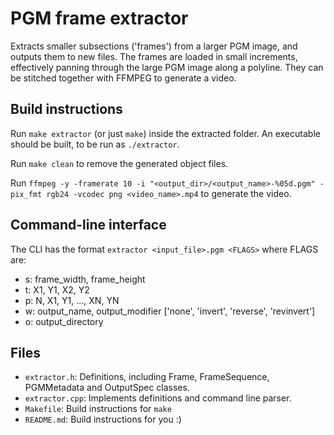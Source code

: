 # PGM frame extractor

Extracts smaller subsections ('frames') from a larger PGM image, and outputs them to new files.
The frames are loaded in small increments, effectively panning through the large PGM image along a polyline.
They can be stitched together with FFMPEG to generate a video.

## Build instructions

Run `make extractor` (or just `make`) inside the extracted folder. An executable should be built, to be run as `./extractor`.

Run `make clean` to remove the generated object files.

Run `ffmpeg -y -framerate 10 -i "<output_dir>/<output_name>-%05d.pgm" -pix_fmt rgb24 -vcodec png <video_name>.mp4` to generate the video.


## Command-line interface

The CLI has the format `extractor <input_file>.pgm <FLAGS>` where FLAGS are:

- s: frame_width, frame_height
- t: X1, Y1, X2, Y2
- p: N, X1, Y1, ..., XN, YN
- w: output_name, output_modifier ['none', 'invert', 'reverse', 'revinvert']
- o: output_directory


## Files

- `extractor.h`: Definitions, including Frame, FrameSequence, PGMMetadata and OutputSpec classes.
- `extractor.cpp`: Implements definitions and command line parser.
- `Makefile`: Build instructions for `make`
- `README.md`: Build instructions for you :)